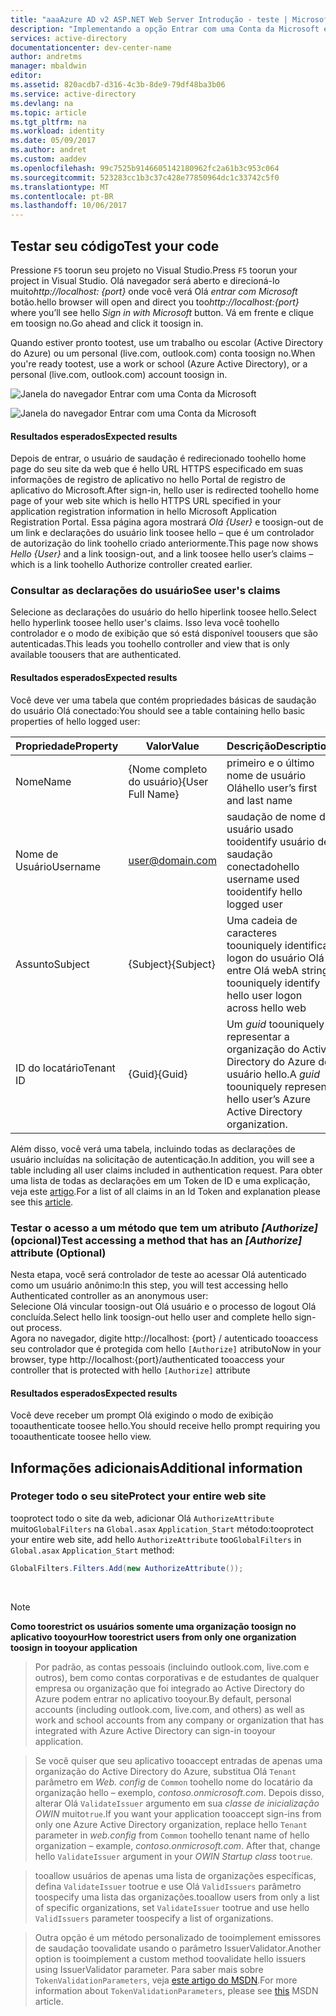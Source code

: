 ```yaml
---
title: "aaaAzure AD v2 ASP.NET Web Server Introdução - teste | Microsoft Docs"
description: "Implementando a opção Entrar com uma Conta da Microsoft em uma solução ASP.NET com um aplicativo tradicional baseado em navegador da Web usando o padrão OpenID Connect"
services: active-directory
documentationcenter: dev-center-name
author: andretms
manager: mbaldwin
editor: 
ms.assetid: 820acdb7-d316-4c3b-8de9-79df48ba3b06
ms.service: active-directory
ms.devlang: na
ms.topic: article
ms.tgt_pltfrm: na
ms.workload: identity
ms.date: 05/09/2017
ms.author: andret
ms.custom: aaddev
ms.openlocfilehash: 99c7525b9146605142180962fc2a61b3c953c064
ms.sourcegitcommit: 523283cc1b3c37c428e77850964dc1c33742c5f0
ms.translationtype: MT
ms.contentlocale: pt-BR
ms.lasthandoff: 10/06/2017
---
```

## <a name="test-your-code"></a><span data-ttu-id="1ca19-103">Testar seu código</span><span class="sxs-lookup"><span data-stu-id="1ca19-103">Test your code</span></span>

<span data-ttu-id="1ca19-104">Pressione `F5` toorun seu projeto no Visual Studio.</span><span class="sxs-lookup"><span data-stu-id="1ca19-104">Press `F5` toorun your project in Visual Studio.</span></span> <span data-ttu-id="1ca19-105">Olá navegador será aberto e direcioná-lo muito*http://localhost: {port}* onde você verá Olá *entrar com Microsoft* botão.</span><span class="sxs-lookup"><span data-stu-id="1ca19-105">hello browser will open and direct you too*http://localhost:{port}* where you’ll see hello *Sign in with Microsoft* button.</span></span> <span data-ttu-id="1ca19-106">Vá em frente e clique em toosign no.</span><span class="sxs-lookup"><span data-stu-id="1ca19-106">Go ahead and click it toosign in.</span></span>

<span data-ttu-id="1ca19-107">Quando estiver pronto tootest, use um trabalho ou escolar (Active Directory do Azure) ou um personal (live.com, outlook.com) conta toosign no.</span><span class="sxs-lookup"><span data-stu-id="1ca19-107">When you're ready tootest, use a work or school (Azure Active Directory), or a personal (live.com, outlook.com) account toosign in.</span></span> 

![Janela do navegador Entrar com uma Conta da Microsoft](media/active-directory-serversidewebapp-aspnetwebappowin-test/aspnetbrowsersignin.png)

![Janela do navegador Entrar com uma Conta da Microsoft](media/active-directory-serversidewebapp-aspnetwebappowin-test/aspnetbrowsersignin2.png)

#### <a name="expected-results"></a><span data-ttu-id="1ca19-110">Resultados esperados</span><span class="sxs-lookup"><span data-stu-id="1ca19-110">Expected results</span></span>
<span data-ttu-id="1ca19-111">Depois de entrar, o usuário de saudação é redirecionado toohello home page do seu site da web que é hello URL HTTPS especificado em suas informações de registro de aplicativo no hello Portal de registro de aplicativo do Microsoft.</span><span class="sxs-lookup"><span data-stu-id="1ca19-111">After sign-in, hello user is redirected toohello home page of your web site which is hello HTTPS URL specified in your application registration information in hello Microsoft Application Registration Portal.</span></span> <span data-ttu-id="1ca19-112">Essa página agora mostrará *Olá {User}* e toosign-out de um link e declarações do usuário link toosee hello – que é um controlador de autorização do link toohello criado anteriormente.</span><span class="sxs-lookup"><span data-stu-id="1ca19-112">This page now shows *Hello {User}* and a link toosign-out, and a link toosee hello user’s claims – which is a link toohello Authorize controller created earlier.</span></span>

### <a name="see-users-claims"></a><span data-ttu-id="1ca19-113">Consultar as declarações do usuário</span><span class="sxs-lookup"><span data-stu-id="1ca19-113">See user's claims</span></span>
<span data-ttu-id="1ca19-114">Selecione as declarações do usuário do hello hiperlink toosee hello.</span><span class="sxs-lookup"><span data-stu-id="1ca19-114">Select hello hyperlink toosee hello user's claims.</span></span> <span data-ttu-id="1ca19-115">Isso leva você toohello controlador e o modo de exibição que só está disponível toousers que são autenticadas.</span><span class="sxs-lookup"><span data-stu-id="1ca19-115">This leads you toohello controller and view that is only available toousers that are authenticated.</span></span>

#### <a name="expected-results"></a><span data-ttu-id="1ca19-116">Resultados esperados</span><span class="sxs-lookup"><span data-stu-id="1ca19-116">Expected results</span></span>
 <span data-ttu-id="1ca19-117">Você deve ver uma tabela que contém propriedades básicas de saudação do usuário Olá conectado:</span><span class="sxs-lookup"><span data-stu-id="1ca19-117">You should see a table containing hello basic properties of hello logged user:</span></span>

| <span data-ttu-id="1ca19-118">Propriedade</span><span class="sxs-lookup"><span data-stu-id="1ca19-118">Property</span></span> | <span data-ttu-id="1ca19-119">Valor</span><span class="sxs-lookup"><span data-stu-id="1ca19-119">Value</span></span> | <span data-ttu-id="1ca19-120">Descrição</span><span class="sxs-lookup"><span data-stu-id="1ca19-120">Description</span></span>|
|---|---|---|
| <span data-ttu-id="1ca19-121">Nome</span><span class="sxs-lookup"><span data-stu-id="1ca19-121">Name</span></span> | <span data-ttu-id="1ca19-122">{Nome completo do usuário}</span><span class="sxs-lookup"><span data-stu-id="1ca19-122">{User Full Name}</span></span> | <span data-ttu-id="1ca19-123">primeiro e o último nome de usuário Olá</span><span class="sxs-lookup"><span data-stu-id="1ca19-123">hello user’s first and last name</span></span>
|<span data-ttu-id="1ca19-124">Nome de Usuário</span><span class="sxs-lookup"><span data-stu-id="1ca19-124">Username</span></span> | <span>user@domain.com</span>| <span data-ttu-id="1ca19-125">saudação de nome de usuário usado tooidentify usuário de saudação conectado</span><span class="sxs-lookup"><span data-stu-id="1ca19-125">hello username used tooidentify hello logged user</span></span>
| <span data-ttu-id="1ca19-126">Assunto</span><span class="sxs-lookup"><span data-stu-id="1ca19-126">Subject</span></span>| <span data-ttu-id="1ca19-127">{Subject}</span><span class="sxs-lookup"><span data-stu-id="1ca19-127">{Subject}</span></span>|<span data-ttu-id="1ca19-128">Uma cadeia de caracteres toouniquely identificar logon do usuário Olá entre Olá web</span><span class="sxs-lookup"><span data-stu-id="1ca19-128">A string toouniquely identify hello user logon across hello web</span></span>|
| <span data-ttu-id="1ca19-129">ID do locatário</span><span class="sxs-lookup"><span data-stu-id="1ca19-129">Tenant ID</span></span>| <span data-ttu-id="1ca19-130">{Guid}</span><span class="sxs-lookup"><span data-stu-id="1ca19-130">{Guid}</span></span>| <span data-ttu-id="1ca19-131">Um *guid* toouniquely representar a organização do Active Directory do Azure do usuário hello.</span><span class="sxs-lookup"><span data-stu-id="1ca19-131">A *guid* toouniquely represent hello user’s Azure Active Directory organization.</span></span>|

<span data-ttu-id="1ca19-132">Além disso, você verá uma tabela, incluindo todas as declarações de usuário incluídas na solicitação de autenticação.</span><span class="sxs-lookup"><span data-stu-id="1ca19-132">In addition, you will see a table including all user claims included in authentication request.</span></span> <span data-ttu-id="1ca19-133">Para obter uma lista de todas as declarações em um Token de ID e uma explicação, veja este [artigo](https://docs.microsoft.com/azure/active-directory/develop/active-directory-token-and-claims "Lista de declarações no Token de ID").</span><span class="sxs-lookup"><span data-stu-id="1ca19-133">For a list of all claims in an Id Token and explanation please see this [article](https://docs.microsoft.com/azure/active-directory/develop/active-directory-token-and-claims "List of Claims in Id Token").</span></span>


### <a name="test-accessing-a-method-that-has-an-authorize-attribute-optional"></a><span data-ttu-id="1ca19-134">Testar o acesso a um método que tem um atributo *[Authorize]* (opcional)</span><span class="sxs-lookup"><span data-stu-id="1ca19-134">Test accessing a method that has an *[Authorize]* attribute (Optional)</span></span>
<span data-ttu-id="1ca19-135">Nesta etapa, você será controlador de teste ao acessar Olá autenticado como um usuário anônimo:</span><span class="sxs-lookup"><span data-stu-id="1ca19-135">In this step, you will test accessing hello Authenticated controller as an anonymous user:</span></span><br/>
<span data-ttu-id="1ca19-136">Selecione Olá vincular toosign-out Olá usuário e o processo de logout Olá concluída.</span><span class="sxs-lookup"><span data-stu-id="1ca19-136">Select hello link toosign-out hello user and complete hello sign-out process.</span></span><br/>
<span data-ttu-id="1ca19-137">Agora no navegador, digite http://localhost: {port} / autenticado tooaccess seu controlador que é protegida com hello `[Authorize]` atributo</span><span class="sxs-lookup"><span data-stu-id="1ca19-137">Now in your browser, type http://localhost:{port}/authenticated tooaccess your controller that is protected with hello `[Authorize]` attribute</span></span>

#### <a name="expected-results"></a><span data-ttu-id="1ca19-138">Resultados esperados</span><span class="sxs-lookup"><span data-stu-id="1ca19-138">Expected results</span></span>
<span data-ttu-id="1ca19-139">Você deve receber um prompt Olá exigindo o modo de exibição tooauthenticate toosee hello.</span><span class="sxs-lookup"><span data-stu-id="1ca19-139">You should receive hello prompt requiring you tooauthenticate toosee hello view.</span></span>

## <a name="additional-information"></a><span data-ttu-id="1ca19-140">Informações adicionais</span><span class="sxs-lookup"><span data-stu-id="1ca19-140">Additional information</span></span>

<!--start-collapse-->
### <a name="protect-your-entire-web-site"></a><span data-ttu-id="1ca19-141">Proteger todo o seu site</span><span class="sxs-lookup"><span data-stu-id="1ca19-141">Protect your entire web site</span></span>
<span data-ttu-id="1ca19-142">tooprotect todo o site da web, adicionar Olá `AuthorizeAttribute` muito`GlobalFilters` na `Global.asax` `Application_Start` método:</span><span class="sxs-lookup"><span data-stu-id="1ca19-142">tooprotect your entire web site, add hello `AuthorizeAttribute` too`GlobalFilters` in `Global.asax` `Application_Start` method:</span></span>

```csharp
GlobalFilters.Filters.Add(new AuthorizeAttribute());
```
<!--end-collapse-->

<div></div>
<br/>

> [!NOTE]
> <span data-ttu-id="1ca19-143">**Como toorestrict os usuários somente uma organização toosign no aplicativo tooyour**</span><span class="sxs-lookup"><span data-stu-id="1ca19-143">**How toorestrict users from only one organization toosign in tooyour application**</span></span>

> <span data-ttu-id="1ca19-144">Por padrão, as contas pessoais (incluindo outlook.com, live.com e outros), bem como contas corporativas e de estudantes de qualquer empresa ou organização que foi integrado ao Active Directory do Azure podem entrar no aplicativo tooyour.</span><span class="sxs-lookup"><span data-stu-id="1ca19-144">By default, personal accounts (including outlook.com, live.com, and others) as well as work and school accounts from any company or organization that has integrated with Azure Active Directory can sign-in tooyour application.</span></span> 

> <span data-ttu-id="1ca19-145">Se você quiser que seu aplicativo tooaccept entradas de apenas uma organização do Active Directory do Azure, substitua Olá `Tenant` parâmetro em *Web. config* de `Common` toohello nome do locatário da organização hello – exemplo, *contoso.onmicrosoft.com*. Depois disso, alterar Olá `ValidateIssuer` argumento em sua *classe de inicialização OWIN* muito`true`.</span><span class="sxs-lookup"><span data-stu-id="1ca19-145">If you want your application tooaccept sign-ins from only one Azure Active Directory organization, replace hello `Tenant` parameter in *web.config* from `Common` toohello tenant name of hello organization – example, *contoso.onmicrosoft.com*. After that, change hello `ValidateIssuer` argument in your *OWIN Startup class* too`true`.</span></span>

> <span data-ttu-id="1ca19-146">tooallow usuários de apenas uma lista de organizações específicas, defina `ValidateIssuer` tootrue e use Olá `ValidIssuers` parâmetro toospecify uma lista das organizações.</span><span class="sxs-lookup"><span data-stu-id="1ca19-146">tooallow users from only a list of specific organizations, set `ValidateIssuer` tootrue and use hello `ValidIssuers` parameter toospecify a list of organizations.</span></span>

> <span data-ttu-id="1ca19-147">Outra opção é um método personalizado de tooimplement emissores de saudação toovalidate usando o parâmetro IssuerValidator.</span><span class="sxs-lookup"><span data-stu-id="1ca19-147">Another option is tooimplement a custom method toovalidate hello issuers using IssuerValidator parameter.</span></span> <span data-ttu-id="1ca19-148">Para saber mais sobre `TokenValidationParameters`, veja [este artigo do MSDN](https://msdn.microsoft.com/library/system.identitymodel.tokens.tokenvalidationparameters.aspx "TokenValidationParameters").</span><span class="sxs-lookup"><span data-stu-id="1ca19-148">For more information about `TokenValidationParameters`, please see [this](https://msdn.microsoft.com/library/system.identitymodel.tokens.tokenvalidationparameters.aspx "TokenValidationParameters MSDN article") MSDN article.</span></span>

